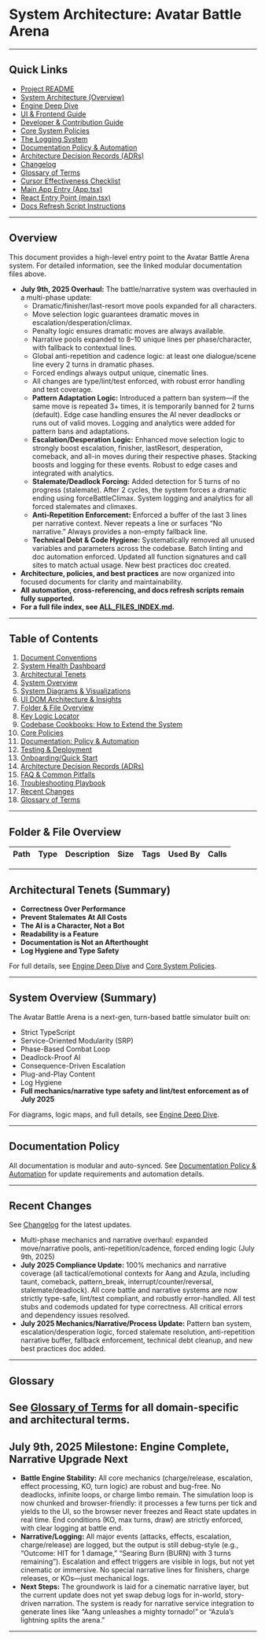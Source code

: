 # System Architecture: Avatar Battle Arena

---

## Quick Links
- [Project README](../README.md)
- [System Architecture (Overview)](./SYSTEM%20ARCHITECTURE.MD)
- [Engine Deep Dive](./ENGINE_DEEP_DIVE.md)
- [UI & Frontend Guide](./UI_GUIDE.md)
- [Developer & Contribution Guide](../CONTRIBUTING.md)
- [Core System Policies](./POLICIES.md)
- [The Logging System](./LOGGING_SYSTEM.md)
- [Documentation Policy & Automation](./DOCUMENTATION_POLICY.md)
- [Architecture Decision Records (ADRs)](./adr/)
- [Changelog](../CHANGELOG.md)
- [Glossary of Terms](./GLOSSARY.md)
- [Cursor Effectiveness Checklist](./cursor-effectiveness.md)
- [Main App Entry (App.tsx)](../src/App.tsx)
- [React Entry Point (main.tsx)](../src/main.tsx)
- [Docs Refresh Script Instructions](../scripts/README.md)

---

## Overview

This document provides a high-level entry point to the Avatar Battle Arena system. For detailed information, see the linked modular documentation files above.

- **July 9th, 2025 Overhaul:** The battle/narrative system was overhauled in a multi-phase update:
  - Dramatic/finisher/last-resort move pools expanded for all characters.
  - Move selection logic guarantees dramatic moves in escalation/desperation/climax.
  - Penalty logic ensures dramatic moves are always available.
  - Narrative pools expanded to 8–10 unique lines per phase/character, with fallback to contextual lines.
  - Global anti-repetition and cadence logic: at least one dialogue/scene line every 2 turns in dramatic phases.
  - Forced endings always output unique, cinematic lines.
  - All changes are type/lint/test enforced, with robust error handling and test coverage.
  - **Pattern Adaptation Logic:** Introduced a pattern ban system—if the same move is repeated 3+ times, it is temporarily banned for 2 turns (default). Edge case handling ensures the AI never deadlocks or runs out of valid moves. Logging and analytics were added for pattern bans and adaptations.
  - **Escalation/Desperation Logic:** Enhanced move selection logic to strongly boost escalation, finisher, lastResort, desperation, comeback, and all-in moves during their respective phases. Stacking boosts and logging for these events. Robust to edge cases and integrated with analytics.
  - **Stalemate/Deadlock Forcing:** Added detection for 5 turns of no progress (stalemate). After 2 cycles, the system forces a dramatic ending using forceBattleClimax. System logging and analytics for all forced stalemates and climaxes.
  - **Anti-Repetition Enforcement:** Enforced a buffer of the last 3 lines per narrative context. Never repeats a line or surfaces “No narrative.” Always provides a non-empty fallback line.
  - **Technical Debt & Code Hygiene:** Systematically removed all unused variables and parameters across the codebase. Batch linting and doc automation enforced. Updated all function signatures and call sites to match actual usage. New best practices doc created.
- **Architecture, policies, and best practices** are now organized into focused documents for clarity and maintainability.
- **All automation, cross-referencing, and docs refresh scripts remain fully supported.**
- **For a full file index, see [ALL_FILES_INDEX.md](./ALL_FILES_INDEX.md).**

---

## Table of Contents
1. [Document Conventions](./DOCUMENTATION_POLICY.md)
2. [System Health Dashboard](../README.md)
3. [Architectural Tenets](#architectural-tenets)
4. [System Overview](#system-overview)
5. [System Diagrams & Visualizations](./ENGINE_DEEP_DIVE.md)
6. [UI DOM Architecture & Insights](./UI_GUIDE.md)
7. [Folder & File Overview](./ALL_FILES_INDEX.md)
8. [Key Logic Locator](./ENGINE_DEEP_DIVE.md)
9. [Codebase Cookbooks: How to Extend the System](../CONTRIBUTING.md)
10. [Core Policies](./POLICIES.md)
11. [Documentation: Policy & Automation](./DOCUMENTATION_POLICY.md)
12. [Testing & Deployment](../CONTRIBUTING.md)
13. [Onboarding/Quick Start](../CONTRIBUTING.md)
14. [Architecture Decision Records (ADRs)](./adr/)
15. [FAQ & Common Pitfalls](../CONTRIBUTING.md)
16. [Troubleshooting Playbook](../CONTRIBUTING.md)
17. [Recent Changes](../CHANGELOG.md)
18. [Glossary of Terms](./GLOSSARY.md)

---

## Folder & File Overview

| Path | Type | Description | Size | Tags | Used By | Calls |
|------|------|-------------|------|------|---------|-------|

---

## Architectural Tenets (Summary)
- **Correctness Over Performance**
- **Prevent Stalemates At All Costs**
- **The AI is a Character, Not a Bot**
- **Readability is a Feature**
- **Documentation is Not an Afterthought**
- **Log Hygiene and Type Safety**

For full details, see [Engine Deep Dive](./ENGINE_DEEP_DIVE.md) and [Core System Policies](./POLICIES.md).

---

## System Overview (Summary)
The Avatar Battle Arena is a next-gen, turn-based battle simulator built on:
- Strict TypeScript
- Service-Oriented Modularity (SRP)
- Phase-Based Combat Loop
- Deadlock-Proof AI
- Consequence-Driven Escalation
- Plug-and-Play Content
- Log Hygiene
- **Full mechanics/narrative type safety and lint/test enforcement as of July 2025**

For diagrams, logic maps, and full details, see [Engine Deep Dive](./ENGINE_DEEP_DIVE.md).

---

## Documentation Policy
All documentation is modular and auto-synced. See [Documentation Policy & Automation](./DOCUMENTATION_POLICY.md) for update requirements and automation details.

---

## Recent Changes
See [Changelog](../CHANGELOG.md) for the latest updates.
- Multi-phase mechanics and narrative overhaul: expanded move/narrative pools, anti-repetition/cadence, forced ending logic (July 9th, 2025)
- **July 2025 Compliance Update:** 100% mechanics and narrative coverage (all tactical/emotional contexts for Aang and Azula, including taunt, comeback, pattern_break, interrupt/counter/reversal, stalemate/deadlock). All core battle and narrative systems are now strictly type-safe, lint/test compliant, and robustly error-handled. All test stubs and codemods updated for type correctness. All critical errors and dependency issues resolved.
- **July 2025 Mechanics/Narrative/Process Update:** Pattern ban system, escalation/desperation logic, forced stalemate resolution, anti-repetition narrative buffer, fallback enforcement, technical debt cleanup, and new best practices doc added.

---

## Glossary
See [Glossary of Terms](./GLOSSARY.md) for all domain-specific and architectural terms.
---

## July 9th, 2025 Milestone: Engine Complete, Narrative Upgrade Next

- **Battle Engine Stability:** All core mechanics (charge/release, escalation, effect processing, KO, turn logic) are robust and bug-free. No deadlocks, infinite loops, or charge limbo remain. The simulation loop is now chunked and browser-friendly: it processes a few turns per tick and yields to the UI, so the browser never freezes and React state updates in real time. End conditions (KO, max turns, draw) are strictly enforced, with clear logging at battle end.
- **Narrative/Logging:** All major events (attacks, effects, escalation, charge/release) are logged, but the output is still debug-style (e.g., “Outcome: HIT for 1 damage,” “Searing Burn (BURN) with 3 turns remaining”). Escalation and effect triggers are visible in logs, but not yet cinematic or immersive. No special narrative lines for finishers, charge releases, or KOs—just mechanical logs.
- **Next Steps:** The groundwork is laid for a cinematic narrative layer, but the current update does not yet swap debug logs for in-world, story-driven narration. The system is ready for narrative service integration to generate lines like “Aang unleashes a mighty tornado!” or “Azula’s lightning splits the arena.”

---

